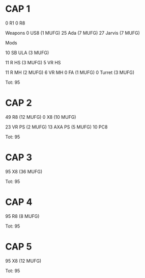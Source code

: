 # CAP 1

0 R1
0 R8

Weapons
0 US8 (1 MUFG)
25 Ada (7 MUFG)
27 Jarvis (7 MUFG)

Mods

10 SB ULA (3 MUFG)

11 R HS (3 MUFG)
5 VR HS

11 R MH (2 MUFG)
6 VR MH
0 FA (1 MUFG)
0 Turret (3 MUFG)

Tot: 95



# CAP 2

49 R8 (12 MUFG)
0 X8 (10 MUFG)

23 VR PS (2 MUFG)
13 AXA PS (5 MUFG)
10 PC8

Tot: 95



# CAP 3

95 X8 (36 MUFG)

Tot: 95



# CAP 4
95 R8 (8 MUFG)

Tot: 95



# CAP 5
95 X8 (12 MUFG)

Tot: 95
